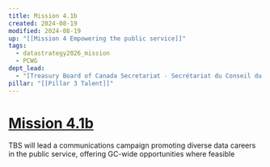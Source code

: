 ```yaml
---
title: Mission 4.1b
created: 2024-08-19
modified: 2024-08-19
up: "[[Mission 4 Empowering the public service]]"
tags:
  - datastrategy2026_mission
  - PCWG
dept_lead:
  - "[Treasury Board of Canada Secretariat - Secrétariat du Conseil du Trésor du Canada - TBS - SCT](Treasury%20Board%20of%20Canada%20Secretariat%20-%20Secr%C3%A9tariat%20du%20Conseil%20du%20Tr%C3%A9sor%20du%20Canada%20-%20TBS%20-%20SCT.md)"
pillar: "[[Pillar 3 Talent]]"
---
```

# [Mission 4.1b](Mission%204.1b.md)
TBS will lead a communications campaign promoting diverse data careers in the public service, offering GC-wide opportunities where feasible
